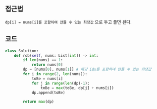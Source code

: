 ## 접근법

`dp[i] = nums[i]를 포함하여 만들 수 있는 최댓값` 으로 두고 풀면 된다.

## 코드
```py
class Solution:
    def rob(self, nums: List[int]) -> int:
        if len(nums) == 1:
            return nums[0]
        dp = [nums[0], nums[1]] # 해당 idx를 포함하여 만들 수 있는 최댓값
        for i in range(2, len(nums)):
            toBe = nums[i]
            for j in range(len(dp)-1):
                toBe = max(toBe, dp[j] + nums[i])
            dp.append(toBe)
        
        return max(dp)
```
